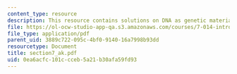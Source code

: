 ```yaml
---
content_type: resource
description: This resource contains solutions on DNA as genetic material and DNA replication.
file: https://ol-ocw-studio-app-qa.s3.amazonaws.com/courses/7-014-introductory-biology-spring-2005/0ea6acfc101ccceb5a21b30afa59fd93_section7_ak.pdf
file_type: application/pdf
parent_uid: 3889c722-095c-4bf0-9140-16a7998b93dd
resourcetype: Document
title: section7_ak.pdf
uid: 0ea6acfc-101c-cceb-5a21-b30afa59fd93
---
```

